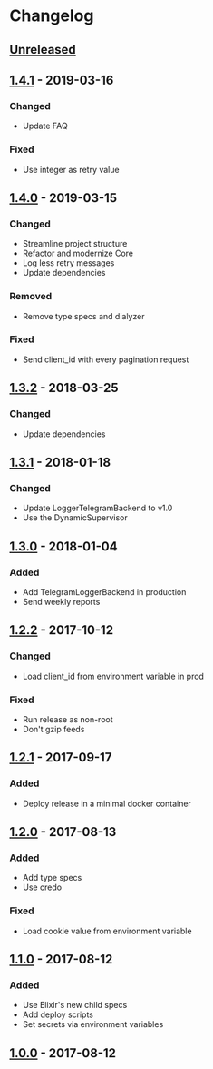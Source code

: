 # Changelog

## [Unreleased]

## [1.4.1] - 2019-03-16

### Changed

- Update FAQ

### Fixed

- Use integer as retry value

## [1.4.0] - 2019-03-15

### Changed

- Streamline project structure
- Refactor and modernize Core
- Log less retry messages
- Update dependencies

### Removed

- Remove type specs and dialyzer

### Fixed

- Send client_id with every pagination request

## [1.3.2] - 2018-03-25

### Changed

- Update dependencies

## [1.3.1] - 2018-01-18

### Changed

- Update LoggerTelegramBackend to v1.0
- Use the DynamicSupervisor

## [1.3.0] - 2018-01-04

### Added

- Add TelegramLoggerBackend in production
- Send weekly reports

## [1.2.2] - 2017-10-12

### Changed

- Load client_id from environment variable in prod

### Fixed

- Run release as non-root
- Don't gzip feeds

## [1.2.1] - 2017-09-17

### Added

- Deploy release in a minimal docker container

## [1.2.0] - 2017-08-13

### Added

- Add type specs
- Use credo

### Fixed

- Load cookie value from environment variable

## [1.1.0] - 2017-08-12

### Added

- Use Elixir's new child specs
- Add deploy scripts
- Set secrets via environment variables

## [1.0.0] - 2017-08-12

[unreleased]: https://github.com/adriankumpf/soundfeed/compare/v1.4.1...HEAD
[1.4.1]: https://github.com/adriankumpf/soundfeed/compare/v1.4.0...v1.4.1
[1.4.0]: https://github.com/adriankumpf/soundfeed/compare/v1.3.2...v1.4.0
[1.3.2]: https://github.com/adriankumpf/soundfeed/compare/v1.3.1...v1.3.2
[1.3.1]: https://github.com/adriankumpf/soundfeed/compare/v1.3.0...v1.3.1
[1.3.0]: https://github.com/adriankumpf/soundfeed/compare/v1.2.2...v1.3.0
[1.2.2]: https://github.com/adriankumpf/soundfeed/compare/v1.2.1...v1.2.2
[1.2.1]: https://github.com/adriankumpf/soundfeed/compare/v1.2.0...v1.2.1
[1.2.0]: https://github.com/adriankumpf/soundfeed/compare/v1.1.0...v1.2.0
[1.1.0]: https://github.com/adriankumpf/soundfeed/compare/v1.0.0...v1.1.0
[1.0.0]: https://github.com/adriankumpf/soundfeed/compare/6892f68...v1.0.0
